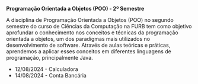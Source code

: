 **Programação Orientada a Objetos (POO) - 2º Semestre**


A disciplina de Programação Orientada a Objetos (POO) no segundo semestre do curso de Ciências da Computação na FURB tem como objetivo aprofundar o conhecimento nos conceitos e técnicas da programação orientada a objetos, um dos paradigmas mais utilizados no desenvolvimento de software. Através de aulas teóricas e práticas, aprendemos a aplicar esses conceitos em diferentes linguagens de programação, principalmente Java.

- 12/08/2024 - Calculadora
- 14/08/2024 - Conta Bancária
